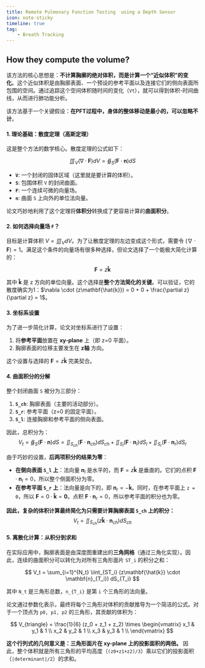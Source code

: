 ```yaml
---
title: Remote Pulmonary Function Testing  using a Depth Sensor
icon: note-sticky
timeline: true
tag:
    - Breath Tracking
---
```


## How they compute the volume?

该方法的核心思想是：**不计算胸廓的绝对体积，而是计算一个“近似体积”的变化**。这个近似体积是由胸廓表面、一个预设的参考平面以及连接它们的侧向表面所包围的空间。通过追踪这个空间体积随时间的变化（`Vt`），就可以得到体积-时间曲线，从而进行肺功能分析。

该方法基于一个关键假设：**在PFT过程中，身体的整体移动是最小的，可以忽略不计**。

#### 1. 理论基础：散度定理（高斯定理）

这是整个方法的数学核心。散度定理的公式如下：

$$
\iiint_V (\nabla \cdot \mathbf{F})  dV = \oiint_S (\mathbf{F} \cdot \mathbf{n})  dS
$$

*   **`V`**: 一个封闭的固体区域（这里就是要计算的体积）。
*   **`S`**: 包围体积 `V` 的封闭曲面。
*   **`F`**: 一个连续可微的向量场。
*   **`n`**: 曲面 `S` 上向外的单位法向量。

论文巧妙地利用了这个定理将**体积分**转换成了更容易计算的**曲面积分**。

#### 2. 如何选择向量场 `F`？

目标是计算体积 $V = \iiint_V dV$。为了让散度定理的左边变成这个形式，需要令 $(\nabla \cdot \mathbf{F}) = 1$。满足这个条件的向量场有很多种选择，但论文选择了一个能极大简化计算的：

$$
\mathbf{F} = z\mathbf{\hat{k}}
$$

其中 $\mathbf{\hat{k}}$ 是 z 方向的单位向量。这个选择是**整个方法简化的关键**。可以验证，它的散度确实为1：$\nabla \cdot (z\mathbf{\hat{k}}) = 0 + 0 + \frac{\partial z}{\partial z} = 1$。

#### 3. 坐标系设置

为了进一步简化计算，论文对坐标系进行了设置：
1.  将**参考平面**放置在 **xy-plane** 上（即 z=0 平面）。
2.  胸廓表面的位移主要发生在 **z轴** 方向。

这个设置与选择的 $\mathbf{F} = z\mathbf{\hat{k}}$ 完美契合。

#### 4. 曲面积分的分解

整个封闭曲面 `S` 被分为三部分：
1.  **`S_ch`**: 胸廓表面（主要的活动部分）。
2.  **`S_r`**: 参考平面（z=0 的固定平面）。
3.  **`S_l`**: 连接胸廓和参考平面的侧向表面。

因此，总积分为：
$$
V_t = \oiint_S (\mathbf{F} \cdot \mathbf{n})  dS = \iint_{S_{ch}} (\mathbf{F} \cdot \mathbf{n}_{ch})  dS_{ch} + \iint_{S_{l}} (\mathbf{F} \cdot \mathbf{n}_{l})  dS_{l} + \iint_{S_{r}} (\mathbf{F} \cdot \mathbf{n}_{r})  dS_{r}
$$

由于巧妙的设置，**后两项积分的结果为零**：
*   **在侧向表面 `S_l` 上**：法向量 $\mathbf{n}_l$ 是水平的，而 $\mathbf{F} = z\mathbf{\hat{k}}$ 是垂直的。它们的点积 $\mathbf{F} \cdot \mathbf{n}_l = 0$，所以整个侧面积分为零。
*   **在参考平面 `S_r` 上**：法向量是向下的，即 $\mathbf{n}_r = -\mathbf{\hat{k}}$。同时，在参考平面上 `z = 0`，所以 $\mathbf{F} = 0 \cdot \mathbf{\hat{k}} = \mathbf{0}$。点积 $\mathbf{F} \cdot \mathbf{n}_r = 0$，所以参考平面的积分也为零。

**因此，复杂的体积计算最终简化为只需要计算胸廓表面 `S_ch` 上的积分：**
$$
V_t = \iint_{S_{ch}} (z\mathbf{\hat{k}} \cdot \mathbf{n}_{ch})  dS_{ch}
$$

#### 5. 离散化计算：从积分到求和

在实际应用中，胸廓表面是由深度图重建出的**三角网格**（通过三角化实现）。因此，连续的曲面积分可以转化为对所有三角形面片 `ST_i` 的积分之和：

$$
V_t = \sum_{i=1}^{N_t} \iint_{ST_i} (z\mathbf{\hat{k}} \cdot \mathbf{n}_{T_i})  dS_{T_i}
$$

其中 `N_t` 是三角形总数，`n_{T_i}` 是第 `i` 个三角形的法向量。

论文通过参数化表示，最终将每个三角形对体积的贡献推导为一个简洁的公式。对于一个顶点为 `p0, p1, p2` 的三角形，其贡献的体积为：

$$
V_{triangle} = \frac{1}{6} (z_0 + z_1 + z_2) \times 
\begin{vmatrix}
x_1 & y_1 & 1 \\
x_2 & y_2 & 1 \\
x_3 & y_3 & 1 \\
\end{vmatrix}
$$

**这个行列式的几何意义是：三角形面片在 xy-plane 上的投影面积的两倍。** 因此，整个体积就是所有三角形的平均高度（`(z0+z1+z2)/3`）乘以它们的投影面积（`|determinant|/2`）的求和。
